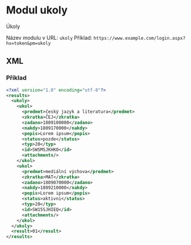 # Modul ukoly
Úkoly

Název modulu v URL: `ukoly` Příklad: `https://www.example.com/login.aspx?hx=token&pm=ukoly`
## XML
### Příklad
```xml
<?xml version="1.0" encoding="utf-8"?>
<results>
  <ukoly>
    <ukol>
      <predmet>český jazyk a literatura</predmet>
      <zkratka>ČEJ</zkratka>
      <zadano>1809100000</zadano>
      <nakdy>1809170000</nakdy>
      <popis>Lorem ipsum</popis>
      <status>pozde</status>
      <typ>20</typ>
      <id>SWSMSJKHKO</id>
      <attachments/>
    </ukol>
    <ukol>
      <predmet>mediální výchova</predmet>
      <zkratka>MAT</zkratka>
      <zadano>1809070000</zadano>
      <nakdy>1809210000</nakdy>
      <popis>Lorem ipsum</popis>
      <status>aktivni</status>
      <typ>20</typ>
      <id>SW15SJHIEQ</id>
      <attachments/>
    </ukol>
  </ukoly>
  <result>01</result>
</results>
```
